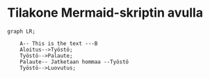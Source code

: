 # Tilakone Mermaid-skriptin avulla


```mermaid
graph LR;

    A-- This is the text ---B
    Aloitus-->Työstö;
    Työstö-->Palaute;
    Palaute-- Jatketaan hommaa --Työstö
    Työstö-->Luovutus;
```
